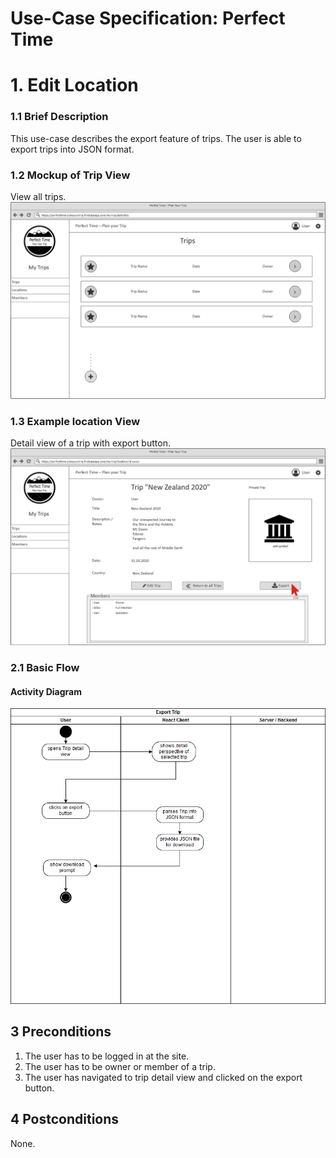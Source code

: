 # Use-Case Specification: Perfect Time
# 1. Edit Location
### 1.1 Brief Description

This use-case describes the export feature of trips. The user is able to export trips into JSON format.

### 1.2 Mockup of Trip View
View all trips.
![location view file missing][lv]

[lv]: TripsView.png "Trips View"

### 1.3 Example location View
Detail view of a trip with export button.
![example location view file missing][lvf]

[lvf]: TripDetailView.png "Trip Detail View"


### 2.1 Basic Flow
#### Activity Diagram

![activity diagram file missing][ad]

[ad]: exportTrip_activityDiagramm.png "Activity Diagram"


## 3 Preconditions
1. The user has to be logged in at the site.
2. The user has to be owner or member of a trip.
3. The user has navigated to trip detail view and clicked on the export button.

## 4 Postconditions
None.
